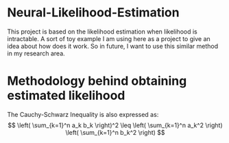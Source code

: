 # Neural-Likelihood-Estimation
This project is based on the likelihood estimation when likelihood is intractable. A sort of toy example I am using here as a project to give an idea about how does it work. So in future, I want to use this similar method in my research area. 

# Methodology behind obtaining estimated likelihood
The Cauchy-Schwarz Inequality is also expressed as:
$$
\left( \sum_{k=1}^n a_k b_k \right)^2 \leq \left( \sum_{k=1}^n a_k^2 \right) \left( \sum_{k=1}^n b_k^2 \right)
$$




